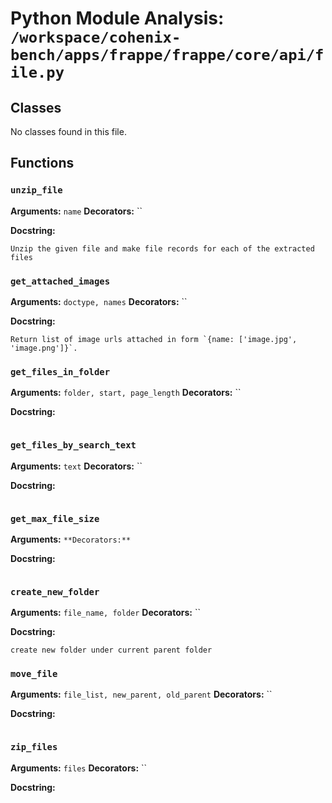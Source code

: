 # Python Module Analysis: `/workspace/cohenix-bench/apps/frappe/frappe/core/api/file.py`

## Classes

No classes found in this file.


## Functions

### `unzip_file`
**Arguments:** `name`
**Decorators:** ``

**Docstring:**
```
Unzip the given file and make file records for each of the extracted files
```
### `get_attached_images`
**Arguments:** `doctype, names`
**Decorators:** ``

**Docstring:**
```
Return list of image urls attached in form `{name: ['image.jpg', 'image.png']}`.
```
### `get_files_in_folder`
**Arguments:** `folder, start, page_length`
**Decorators:** ``

**Docstring:**
```

```
### `get_files_by_search_text`
**Arguments:** `text`
**Decorators:** ``

**Docstring:**
```

```
### `get_max_file_size`
**Arguments:** ``
**Decorators:** ``

**Docstring:**
```

```
### `create_new_folder`
**Arguments:** `file_name, folder`
**Decorators:** ``

**Docstring:**
```
create new folder under current parent folder
```
### `move_file`
**Arguments:** `file_list, new_parent, old_parent`
**Decorators:** ``

**Docstring:**
```

```
### `zip_files`
**Arguments:** `files`
**Decorators:** ``

**Docstring:**
```

```

